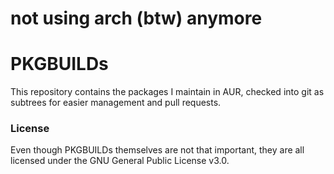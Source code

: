 # not using arch (btw) anymore

# PKGBUILDs

This repository contains the packages I maintain in AUR, checked into git as subtrees for easier management and pull requests.

### License

Even though PKGBUILDs themselves are not that important, they are all licensed under the GNU General Public License v3.0.
